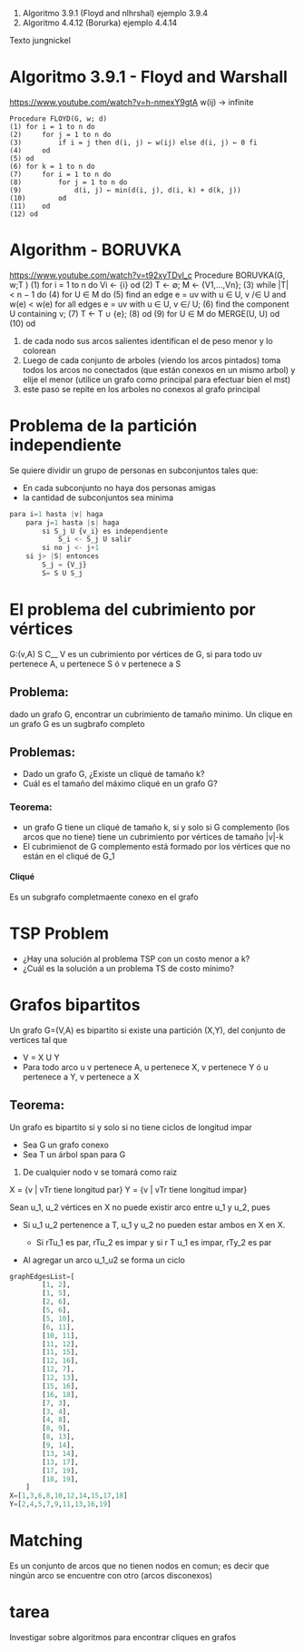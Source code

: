 1. Algoritmo 3.9.1 (Floyd and nlhrshal) ejemplo 3.9.4
2. Algoritmo 4.4.12 (Borurka) ejemplo 4.4.14

Texto jungnickel

# Algoritmo 3.9.1 - Floyd and Warshall
https://www.youtube.com/watch?v=h-nmexY9gtA
w(ij) -> infinite
```
Procedure FLOYD(G, w; d)
(1) for i = 1 to n do
(2)     for j = 1 to n do
(3)         if i = j then d(i, j) ← w(ij) else d(i, j) ← 0 fi
(4)     od
(5) od
(6) for k = 1 to n do
(7)     for i = 1 to n do
(8)         for j = 1 to n do
(9)             d(i, j) ← min(d(i, j), d(i, k) + d(k, j))
(10)        od
(11)    od
(12) od
```
# Algorithm - BORUVKA
https://www.youtube.com/watch?v=t92xyTDvl_c
Procedure BORUVKA(G, w;T )
(1) for i = 1 to n do Vi ← {i} od
(2)     T ← ∅; M ← {V1,...,Vn};
(3)     while |T| < n − 1 do
(4)         for U ∈ M do
(5)             find an edge e = uv with u ∈ U, v /∈ U and w(e) < w(e)
                for all edges e = uv with u ∈ U, v ∈/ U;
(6)             find the component U containing v;
(7)             T ← T ∪ {e};
(8)         od
(9)     for U ∈ M do MERGE(U, U) od
(10) od

1. de cada nodo sus arcos salientes identifican el de peso menor y lo colorean
2. Luego de cada conjunto de arboles (viendo los arcos pintados) toma todos los arcos no conectados (que están conexos en un mismo arbol) y elije el menor (utilice un grafo como principal para efectuar bien el mst)
3. este paso se repite en los arboles no conexos al grafo principal


# Problema de la partición independiente
Se quiere dividir un grupo de personas en subconjuntos tales que:
* En cada subconjunto no haya dos personas amigas
* la cantidad de subconjuntos sea minima

```python
para i=1 hasta |v| haga
    para j=1 hasta |s| haga
        si S_j U {v_i} es independiente
            S_i <- S_j U salir
        si no j <- j+1
    si j> |S| entonces
        S_j = {V_j}
        S= S U S_j
```

# El problema del cubrimiento por vértices
G:(v,A)
S C__ V es un cubrimiento por vértices de G, si para todo uv pertenece A, u pertenece S ó v pertenece a S


## Problema: 
dado un grafo G, encontrar un cubrimiento de tamaño minimo. Un clique en un grafo G es un sugbrafo completo

## Problemas:
* Dado un grafo G, ¿Existe un cliqué de tamaño k?
* Cuál es el tamaño del máximo cliqué en un grafo G?



### Teorema:
* un grafo G tiene un cliqué de tamaño k, si y solo si G complemento (los arcos que no tiene) tiene un cubrimiento por vértices de tamaño |v|-k
* El cubrimienot de G complemento está formado por los vértices que no están en el cliqué de G_1

#### Cliqué
Es un subgrafo completmaente conexo en el grafo


# TSP Problem
* ¿Hay una solución al problema TSP con un costo menor a k?
* ¿Cuál es la solución a un problema TS de costo mínimo?

# Grafos bipartitos
Un grafo G=(V,A) es bipartito si existe una partición (X,Y), del conjunto de vertices tal que
* V = X U Y
* Para todo arco u v pertenece A, u pertenece X, v pertenece Y ó u pertenece a Y, v pertenece a X

## Teorema:
Un grafo es bipartito si y solo si no tiene ciclos de longitud impar

* Sea G un grafo conexo
* Sea T un árbol span para G

1. De cualquier nodo v se tomará como raiz

X = {v | vTr tiene longitud par}
Y = {v | vTr tiene longitud impar}

Sean u_1, u_2 vértices en X no puede existir arco entre u_1 y u_2, pues  
* Si u_1 u_2 pertenence a T, u_1 y u_2 no pueden estar ambos en X en X.
    * Si rTu_1 es par, rTu_2 es impar y si r T u_1 es impar, rTy_2 es par

* Al agregar un arco u_1_u2 se forma un ciclo


```python
graphEdgesList=[
		[1, 2], 
		[1, 5],
		[2, 6],
		[5, 6],
		[5, 10],
		[6, 11],
		[10, 11],
		[11, 12],
		[11, 15],
		[12, 16],
		[12, 7],
		[12, 13],
		[15, 16],
		[16, 18],
		[7, 3],
		[3, 4],
		[4, 8],
		[8, 9],
		[8, 13],
		[9, 14],
		[13, 14],
		[13, 17],
		[17, 19],
		[18, 19],
	]
X=[1,3,6,8,10,12,14,15,17,18]
Y=[2,4,5,7,9,11,13,16,19]
```

# Matching
Es un conjunto de arcos que no tienen nodos en comun; es decir que ningún arco se encuentre con otro (arcos disconexos)

# tarea
Investigar sobre algoritmos para encontrar cliques en grafos